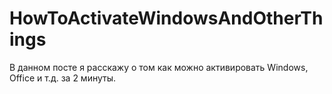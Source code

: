 # HowToActivateWindowsAndOtherThings
В данном посте я расскажу о том как можно активировать Windows, Office и т.д. за 2 минуты.
